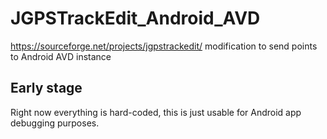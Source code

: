 # JGPSTrackEdit_Android_AVD
https://sourceforge.net/projects/jgpstrackedit/ modification to send points to Android AVD instance

## Early stage
Right now everything is hard-coded, this is just usable for Android app debugging purposes.
